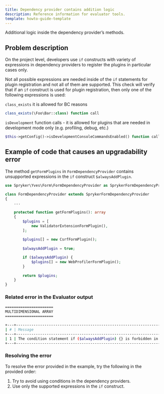```yaml
---
title: Dependency provider contains addition logic
description: Reference information for evaluator tools.
template: howto-guide-template
---
```


Additional logic inside the dependency provider’s methods.

## Problem description

On the project level, developers use `if` constructs with variety of expressions in dependency providers to register the plugins in particular cases only.

Not all possible expressions are needed inside of the `if` statements for plugin registration and not all of them are supported. This check will verify that if an `if` construct is used for plugin registration, then only one of the following expressions is used:

`class_exists` it is allowed for BC reasons

```php
class_exists(\Foo\Bar::class) function call
```

`isDevelopment` function calls - it is allowed for plugins that are needed in development mode only (e.g. profiling, debug, etc.)
    
```php
$this->getConfig()->isDevelopmentConsoleCommandsEnabled() function calls 
```

## Example of code that causes an upgradability error

The method `getFormPlugins` in `FormDependencyProvider` contains unsupported expressions in the `if` construct `$alwaysAddPlugin`.

```php
use Spryker\Yves\Form\FormDependencyProvider as SprykerFormDependencyProvider;

class FormDependencyProvider extends SprykerFormDependencyProvider
{
    ...
    
    protected function getFormPlugins(): array
    {
        $plugins = [
            new ValidatorExtensionFormPlugin(),
        ];
        
        $plugins[] = new CsrfFormPlugin();
        
        $alwaysAddPlugin = true;

        if ($alwaysAddPlugin) {
            $plugins[] = new WebProfilerFormPlugin();
        }
        
        return $plugins;
    }
}
```

### Related error in the Evaluator output

```bash
======================
MULTIDIMENSIONAL ARRAY
======================

+---+------------------------------------------------------------------------------------------------------+----------------------------------------------------------------------------+
| # | Message                                                                                              | Target                                                                     |
+---+------------------------------------------------------------------------------------------------------+----------------------------------------------------------------------------+
| 1 | The condition statement if ($alwaysAddPlugin) {} is forbidden in the DependencyProvider              | /spryker/b2c-demo-shop/src/Pyz/Zed/Checkout/CheckoutDependencyProvider.php |
+---+------------------------------------------------------------------------------------------------------+----------------------------------------------------------------------------+

```

### Resolving the error

To resolve the error provided in the example, try the following in the provided order:
1. Try to avoid using conditions in the dependency providers.
2. Use only the supported expressions in the `if` construct.
